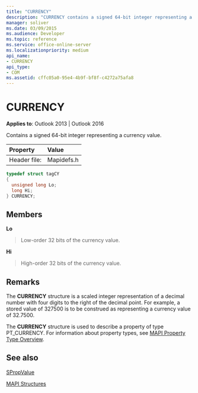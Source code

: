 ```yaml
---
title: "CURRENCY"
description: "CURRENCY contains a signed 64-bit integer representing a currency value. This article describes its members and remarks."
manager: soliver
ms.date: 03/09/2015
ms.audience: Developer
ms.topic: reference
ms.service: office-online-server
ms.localizationpriority: medium
api_name:
- CURRENCY
api_type:
- COM
ms.assetid: cffc05a0-95e4-4b9f-bf8f-c4272a75afa8
---
```


# CURRENCY

  
  
**Applies to**: Outlook 2013 | Outlook 2016 
  
Contains a signed 64-bit integer representing a currency value. 
  
|Property |Value |
|:-----|:-----|
|Header file:  <br/> |Mapidefs.h  <br/> |
   
```cpp
typedef struct tagCY
{
  unsigned long Lo;
  long Hi;
} CURRENCY;

```

## Members

 **Lo**
  
> Low-order 32 bits of the currency value. 
    
 **Hi**
  
> High-order 32 bits of the currency value.
    
## Remarks

The **CURRENCY** structure is a scaled integer representation of a decimal number with four digits to the right of the decimal point. For example, a stored value of 327500 is to be construed as representing a currency value of 32.7500. 
  
The **CURRENCY** structure is used to describe a property of type PT_CURRENCY. For information about property types, see [MAPI Property Type Overview](mapi-property-type-overview.md).
  
## See also



[SPropValue](spropvalue.md)


[MAPI Structures](mapi-structures.md)


